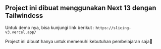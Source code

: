 ## Project ini dibuat menggunakan Next 13 dengan Tailwindcss

Untuk demo nya, bisa kunjungi link berikut :
```https://slicing-v3.vercel.app/```

Project ini dibuat hanya untuk memenuhi kebutuhan pembelajaran saja🙏
